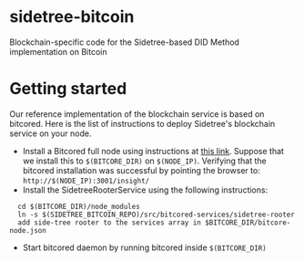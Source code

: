 # sidetree-bitcoin
Blockchain-specific code for the Sidetree-based DID Method implementation on Bitcoin

# Getting started
Our reference implementation of the blockchain service is based on bitcored. Here is the list of instructions to deploy Sidetree's blockchain service on your node. 
  - Install a Bitcored full node using instructions at [this link](https://bitcore.io/guides/full-node). Suppose that we install this to `$(BITCORE_DIR)` on `$(NODE_IP)`. Verifying that the bitcored installation was successful by pointing the browser to: `http://$(NODE_IP):3001/insight/`
  - Install the SidetreeRooterService using the following instructions:
  ```
    cd $(BITCORE_DIR)/node_modules
    ln -s $(SIDETREE_BITCOIN_REPO)/src/bitcored-services/sidetree-rooter
    add side-tree rooter to the services array in $BITCORE_DIR/bitcore-node.json
  ```
  - Start bitcored daemon by running bitcored inside `$(BITCORE_DIR)`
